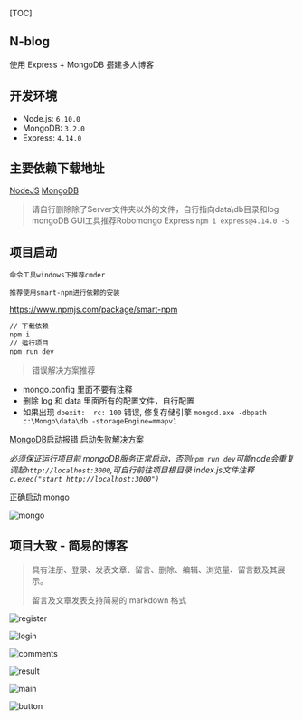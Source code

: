 [TOC]

## N-blog

使用 Express + MongoDB 搭建多人博客

## 开发环境

- Node.js: 	`6.10.0`
- MongoDB:     `3.2.0`
- Express:         `4.14.0`



## 主要依赖下载地址

[NodeJS](https://nodejs.org/en/)
[MongoDB](https://pan.baidu.com/s/1nvJWpfz)
>请自行删除除了Server文件夹以外的文件，自行指向data\db目录和log
>mongoDB GUI工具推荐Robomongo
>Express    `npm i express@4.14.0 -S`



## 项目启动

`命令工具windows下推荐cmder`

`推荐使用smart-npm进行依赖的安装`

https://www.npmjs.com/package/smart-npm

```bash
// 下载依赖
npm i 
// 运行项目
npm run dev
```


> 错误解决方案推荐

- mongo.config 里面不要有注释
- 删除 log 和 data 里面所有的配置文件，自行配置
- 如果出现 `dbexit:  rc: 100` 错误, 修复存储引擎 `mongod.exe -dbpath c:\Mongo\data\db -storageEngine=mmapv1`

[MongoDB启动报错](http://www.cnblogs.com/ksl666/p/6051733.html)
[启动失败解决方案](http://blog.csdn.net/lld2002/article/details/47083169)


*必须保证运行项目前 mongoDB服务正常启动，否则`npm run dev`可能node会重复调起`http://localhost:3000`,可自行前往项目根目录 index.js文件注释`c.exec("start http://localhost:3000")`*



正确启动 mongo 

![mongo](https://github.com/zyw5791557/express-blog/blob/master/blog/mongo.png)



## 项目大致 - 简易的博客

> 具有注册、登录、发表文章、留言、删除、编辑、浏览量、留言数及其展示。
>
> 留言及文章发表支持简易的 markdown 格式





![register](https://github.com/zyw5791557/express-blog/blob/master/blog/register.png)

![login](https://github.com/zyw5791557/express-blog/blob/master/blog/login.png)

![comments](https://github.com/zyw5791557/express-blog/blob/master/blog/comments.png)

![result](https://github.com/zyw5791557/express-blog/blob/master/blog/result.png)

![main](https://github.com/zyw5791557/express-blog/blob/master/blog/main.png)

![button](https://github.com/zyw5791557/express-blog/blob/master/blog/button.png)